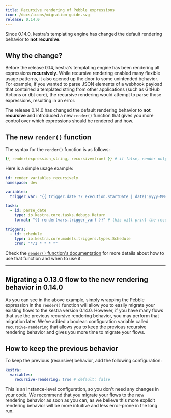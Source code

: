 ```yaml
---
title: Recursive rendering of Pebble expressions
icon: /docs/icons/migration-guide.svg
release: 0.14.0
---
```


Since 0.14.0, kestra's templating engine has changed the default rendering behavior to **not recursive**.

## Why the change?

Before the release 0.14, kestra's templating engine has been rendering all expressions **recursively**. While recursive rendering enabled many flexible usage patterns, it also opened up the door to some unintended behavior. For example, if you wanted to parse JSON elements of a webhook payload that contained a templated string from other applications (such as GitHub Actions or dbt core), the recursive rendering would attempt to parse those expressions, resulting in an error.

The release 0.14.0 has changed the default rendering behavior to **not recursive** and introduced a new `render()` function that gives you more control over which expressions should be rendered and how.

## The new `render()` function

The syntax for the `render()` function is as follows:

```yaml
{{ render(expression_string, recursive=true) }} # if false, render only once
```

Here is a simple usage example:

```yaml
id: render_variables_recursively
namespace: dev

variables:
  trigger_var: "{{ trigger.date ?? execution.startDate | date('yyyy-MM-dd') }}"

tasks:
  - id: parse_date
    type: io.kestra.core.tasks.debugs.Return
    format: "{{ render(vars.trigger_var) }}" # this will print the recursively-rendered variable

triggers:
  - id: schedule
    type: io.kestra.core.models.triggers.types.Schedule
    cron: "*/1 * * * *"
```

Check the [`render()` function's documentation](../07.concepts/expression/04.function.md#render) for more details about how to use that function and when to use it.

---

## Migrating a 0.13.0 flow to the new rendering behavior in 0.14.0

As you can see in the above example, simply wrapping the Pebble expression in the `render()` function will allow you to easily migrate your existing flows to the kestra version 0.14.0. However, if you have many flows that use the previous recursive rendering behavior, you may perform that migration later. We've added a boolean configuration variable called `recursive-rendering` that allows you to keep the previous recursive rendering behavior and gives you more time to migrate your flows.

## How to keep the previous behavior

To keep the previous (recursive) behavior, add the following configuration:

```yaml
kestra:
  variables:
    recursive-rendering: true # default: false
```

This is an instance-level configuration, so you don't need any changes in your code. We recommend that you migrate your flows to the new rendering behavior as soon as you can, as we believe this more explicit rendering behavior will be more intuitive and less error-prone in the long run.
